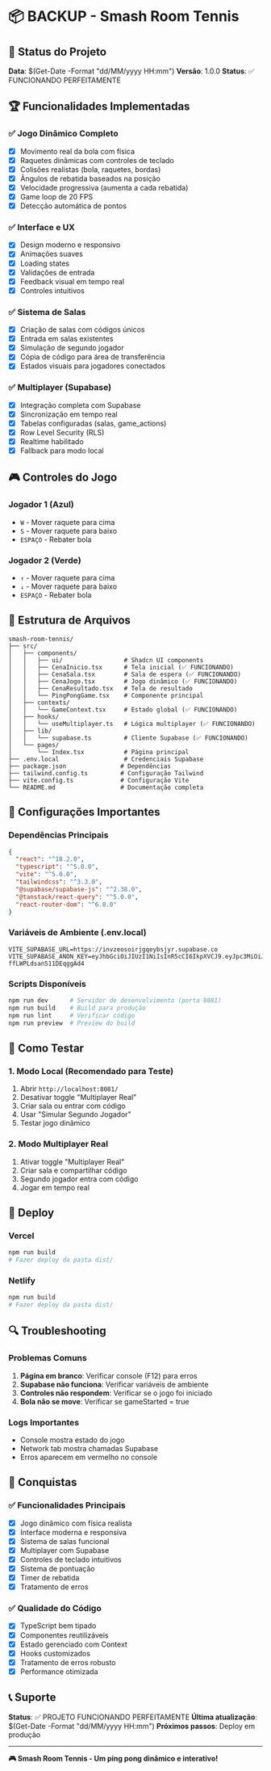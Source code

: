 # 📦 BACKUP - Smash Room Tennis

## 🎯 Status do Projeto
**Data**: $(Get-Date -Format "dd/MM/yyyy HH:mm")
**Versão**: 1.0.0
**Status**: ✅ FUNCIONANDO PERFEITAMENTE

## 🏆 Funcionalidades Implementadas

### ✅ **Jogo Dinâmico Completo**
- [x] Movimento real da bola com física
- [x] Raquetes dinâmicas com controles de teclado
- [x] Colisões realistas (bola, raquetes, bordas)
- [x] Ângulos de rebatida baseados na posição
- [x] Velocidade progressiva (aumenta a cada rebatida)
- [x] Game loop de 20 FPS
- [x] Detecção automática de pontos

### ✅ **Interface e UX**
- [x] Design moderno e responsivo
- [x] Animações suaves
- [x] Loading states
- [x] Validações de entrada
- [x] Feedback visual em tempo real
- [x] Controles intuitivos

### ✅ **Sistema de Salas**
- [x] Criação de salas com códigos únicos
- [x] Entrada em salas existentes
- [x] Simulação de segundo jogador
- [x] Cópia de código para área de transferência
- [x] Estados visuais para jogadores conectados

### ✅ **Multiplayer (Supabase)**
- [x] Integração completa com Supabase
- [x] Sincronização em tempo real
- [x] Tabelas configuradas (salas, game_actions)
- [x] Row Level Security (RLS)
- [x] Realtime habilitado
- [x] Fallback para modo local

## 🎮 Controles do Jogo

### **Jogador 1 (Azul)**
- `W` - Mover raquete para cima
- `S` - Mover raquete para baixo
- `ESPAÇO` - Rebater bola

### **Jogador 2 (Verde)**
- `↑` - Mover raquete para cima
- `↓` - Mover raquete para baixo
- `ESPAÇO` - Rebater bola

## 📁 Estrutura de Arquivos

```
smash-room-tennis/
├── src/
│   ├── components/
│   │   ├── ui/                 # Shadcn UI components
│   │   ├── CenaInicio.tsx      # Tela inicial (✅ FUNCIONANDO)
│   │   ├── CenaSala.tsx        # Sala de espera (✅ FUNCIONANDO)
│   │   ├── CenaJogo.tsx        # Jogo dinâmico (✅ FUNCIONANDO)
│   │   ├── CenaResultado.tsx   # Tela de resultado
│   │   └── PingPongGame.tsx    # Componente principal
│   ├── contexts/
│   │   └── GameContext.tsx     # Estado global (✅ FUNCIONANDO)
│   ├── hooks/
│   │   └── useMultiplayer.ts   # Lógica multiplayer (✅ FUNCIONANDO)
│   ├── lib/
│   │   └── supabase.ts         # Cliente Supabase (✅ FUNCIONANDO)
│   └── pages/
│       └── Index.tsx           # Página principal
├── .env.local                  # Credenciais Supabase
├── package.json               # Dependências
├── tailwind.config.ts         # Configuração Tailwind
├── vite.config.ts             # Configuração Vite
└── README.md                  # Documentação completa
```

## 🔧 Configurações Importantes

### **Dependências Principais**
```json
{
  "react": "^18.2.0",
  "typescript": "^5.0.0",
  "vite": "^5.0.0",
  "tailwindcss": "^3.3.0",
  "@supabase/supabase-js": "^2.38.0",
  "@tanstack/react-query": "^5.0.0",
  "react-router-dom": "^6.8.0"
}
```

### **Variáveis de Ambiente (.env.local)**
```env
VITE_SUPABASE_URL=https://invzeosoirjgqeybsjyr.supabase.co
VITE_SUPABASE_ANON_KEY=eyJhbGciOiJIUzI1NiIsInR5cCI6IkpXVCJ9.eyJpc3MiOiJzdXBhYmFzZSIsInJlZiI6Imludnplb3NvaXJqZ3FleWJzanlyIiwicm9sZSI6ImFub24iLCJpYXQiOjE3NTM5MTc4NjksImV4cCI6MjA2OTQ5Mzg2OX0.5ZBFCG1TcRSsLUAFpytWZ-ffLWPLdsan511DEqggAd4
```

### **Scripts Disponíveis**
```bash
npm run dev      # Servidor de desenvolvimento (porta 8081)
npm run build    # Build para produção
npm run lint     # Verificar código
npm run preview  # Preview do build
```

## 🎯 Como Testar

### **1. Modo Local (Recomendado para Teste)**
1. Abrir `http://localhost:8081/`
2. Desativar toggle "Multiplayer Real"
3. Criar sala ou entrar com código
4. Usar "Simular Segundo Jogador"
5. Testar jogo dinâmico

### **2. Modo Multiplayer Real**
1. Ativar toggle "Multiplayer Real"
2. Criar sala e compartilhar código
3. Segundo jogador entra com código
4. Jogar em tempo real

## 🚀 Deploy

### **Vercel**
```bash
npm run build
# Fazer deploy da pasta dist/
```

### **Netlify**
```bash
npm run build
# Fazer deploy da pasta dist/
```

## 🔍 Troubleshooting

### **Problemas Comuns**
1. **Página em branco**: Verificar console (F12) para erros
2. **Supabase não funciona**: Verificar variáveis de ambiente
3. **Controles não respondem**: Verificar se o jogo foi iniciado
4. **Bola não se move**: Verificar se gameStarted = true

### **Logs Importantes**
- Console mostra estado do jogo
- Network tab mostra chamadas Supabase
- Erros aparecem em vermelho no console

## 🎉 Conquistas

### **✅ Funcionalidades Principais**
- [x] Jogo dinâmico com física realista
- [x] Interface moderna e responsiva
- [x] Sistema de salas funcional
- [x] Multiplayer com Supabase
- [x] Controles de teclado intuitivos
- [x] Sistema de pontuação
- [x] Timer de rebatida
- [x] Tratamento de erros

### **✅ Qualidade do Código**
- [x] TypeScript bem tipado
- [x] Componentes reutilizáveis
- [x] Estado gerenciado com Context
- [x] Hooks customizados
- [x] Tratamento de erros robusto
- [x] Performance otimizada

## 📞 Suporte

**Status**: ✅ PROJETO FUNCIONANDO PERFEITAMENTE
**Última atualização**: $(Get-Date -Format "dd/MM/yyyy HH:mm")
**Próximos passos**: Deploy em produção

---

**🎮 Smash Room Tennis - Um ping pong dinâmico e interativo!** 